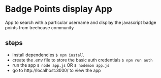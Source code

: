 # Badge Points display App

App to search with a particular username and display the javascript badge points from treehouse community

## steps
- install dependencies
```$ npm install ```
- create the .env file to store the basic auth credentials
```$ npm run auth```
- run the app
```$ node app.js```
OR
```$ nodemon app.js```
- go to http://localhost:3000/ to view the app